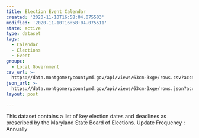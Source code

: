 ```yaml
---
title: Election Event Calendar
created: '2020-11-10T16:58:04.075503'
modified: '2020-11-10T16:58:04.075511'
state: active
type: dataset
tags:
  - Calendar
  - Elections
  - Event
groups:
  - Local Government
csv_url: >-
  https://data.montgomerycountymd.gov/api/views/63cm-3xge/rows.csv?accessType=DOWNLOAD
json_url: >-
  https://data.montgomerycountymd.gov/api/views/63cm-3xge/rows.json?accessType=DOWNLOAD
layout: post

---
```

This dataset contains a list of key election dates and deadlines as prescribed by the Maryland State Board of Elections.
Update Frequency : Annually
